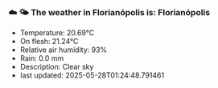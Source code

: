 ### ☁️ 🌤️  The weather in Florianópolis is: Florianópolis

- Temperature: 20.69°C
- On flesh: 21.24°C
- Relative air humidity: 93%
- Rain: 0.0 mm
- Description: Clear sky
- last updated: 2025-05-28T01:24:48.791461
